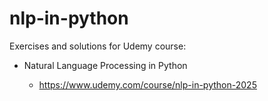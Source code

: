 # nlp-in-python

Exercises and solutions for Udemy course:

* Natural Language Processing in Python

    * https://www.udemy.com/course/nlp-in-python-2025
